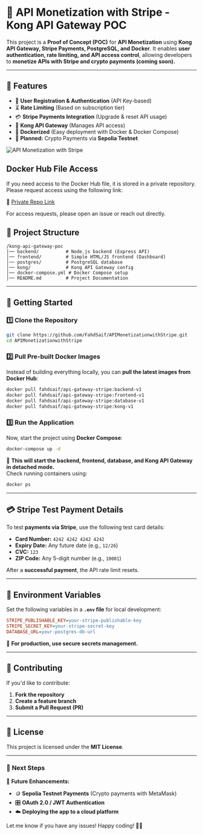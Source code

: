 # 🚀 API Monetization with Stripe - Kong API Gateway POC

This project is a **Proof of Concept (POC)** for **API Monetization** using **Kong API Gateway, Stripe Payments, PostgreSQL, and Docker**. It enables **user authentication, rate limiting, and API access control**, allowing developers to **monetize APIs with Stripe and crypto payments (coming soon).**

---

## 📌 Features
- 🔑 **User Registration & Authentication** (API Key-based)
- ⏳ **Rate Limiting** (Based on subscription tier)
- 💳 **Stripe Payments Integration** (Upgrade & reset API usage)
- 📡 **Kong API Gateway** (Manages API access)
- 🐳 **Dockerized** (Easy deployment with Docker & Docker Compose)
- 🔄 **Planned:** Crypto Payments via **Sepolia Testnet**

![API Monetization with Stripe](https://github.com/user-attachments/assets/f605d7b6-ecb2-4c3d-bda2-b194417b240d)

## Docker Hub File Access

If you need access to the Docker Hub file, it is stored in a private repository.  
Please request access using the following link:

🔗 [Private Repo Link](your-private-repo-link-here)

For access requests, please open an issue or reach out directly.


## 📂 Project Structure
```
/kong-api-gateway-poc
│── backend/          # Node.js backend (Express API)
│── frontend/         # Simple HTML/JS frontend (Dashboard)
│── postgres/         # PostgreSQL database
│── kong/             # Kong API Gateway config
│── docker-compose.yml # Docker Compose setup
│── README.md         # Project Documentation
```

---

## 🚀 **Getting Started**
### **1️⃣ Clone the Repository**
```sh
git clone https://github.com/FahdSaif/APIMonetizationwithStripe.git
cd APIMonetizationwithStripe
```

### **2️⃣ Pull Pre-built Docker Images**
Instead of building everything locally, you can **pull the latest images from Docker Hub**:

```sh
docker pull fahdsaif/api-gateway-stripe:backend-v1
docker pull fahdsaif/api-gateway-stripe:frontend-v1
docker pull fahdsaif/api-gateway-stripe:database-v1
docker pull fahdsaif/api-gateway-stripe:kong-v1
```

### **3️⃣ Run the Application**
Now, start the project using **Docker Compose**:

```sh
docker-compose up -d
```

📌 **This will start the backend, frontend, database, and Kong API Gateway in detached mode.**  
Check running containers using:

```sh
docker ps
```

---

## 💳 **Stripe Test Payment Details**
To test **payments via Stripe**, use the following test card details:

- **Card Number:** `4242 4242 4242 4242`
- **Expiry Date:** Any future date (e.g., `12/26`)
- **CVC:** `123`
- **ZIP Code:** Any 5-digit number (e.g., `10001`)

After a **successful payment**, the API rate limit resets.

---

## 🔧 **Environment Variables**
Set the following variables in a **`.env` file** for local development:

```ini
STRIPE_PUBLISHABLE_KEY=your-stripe-publishable-key
STRIPE_SECRET_KEY=your-stripe-secret-key
DATABASE_URL=your-postgres-db-url
```

📌 **For production, use secure secrets management.**

---

## 🤝 **Contributing**
If you'd like to contribute:
1. **Fork the repository**
2. **Create a feature branch**
3. **Submit a Pull Request (PR)**

---

## 📜 **License**
This project is licensed under the **MIT License**.

---

### 🎯 **Next Steps**
🚀 **Future Enhancements:**
- 🪙 **Sepolia Testnet Payments** (Crypto payments with MetaMask)
- 🎛️ **OAuth 2.0 / JWT Authentication**
- ☁️ **Deploying the app to a cloud platform**

Let me know if you have any issues! Happy coding! 🚀🔥
